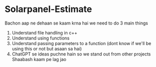 # Solarpanel-Estimate
Bachon aap ne dehaan se kaam krna hai
we need to do 3 main things
1. Understand file handling in c++
2. Understand using functions
3. Understand passing parameters to a function (dont know if we'll be using this or not but asaan sa hai)
4. ChatGPT se ideas puchne hain so we stand out from other projects
Shaabash kaam pe lag jao
